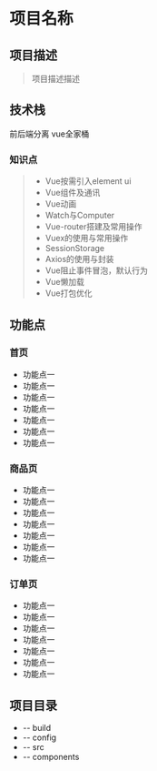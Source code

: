 # 项目名称
## 项目描述
> 项目描述描述

## 技术栈 
前后端分离 vue全家桶
### 知识点
> - Vue按需引入element ui
> - Vue组件及通讯
> - Vue动画
> - Watch与Computer
> - Vue-router搭建及常用操作
> - Vuex的使用与常用操作
> - SessionStorage
> - Axios的使用与封装
> - Vue阻止事件冒泡，默认行为
> - Vue懒加载
> - Vue打包优化

## 功能点
### 首页
+ 功能点一
+ 功能点一
+ 功能点一
+ 功能点一
+ 功能点一
+ 功能点一
+ 功能点一

### 商品页
+ 功能点一
+ 功能点一
+ 功能点一
+ 功能点一
+ 功能点一
+ 功能点一
+ 功能点一

### 订单页
+ 功能点一
+ 功能点一
+ 功能点一
+ 功能点一
+ 功能点一
+ 功能点一
+ 功能点一

## 项目目录
- -- build
- -- config
- -- src
-    -- components
